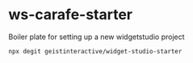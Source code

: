# ws-carafe-starter


Boiler plate for setting up a new widgetstudio project

`npx degit geistinteractive/widget-studio-starter`
